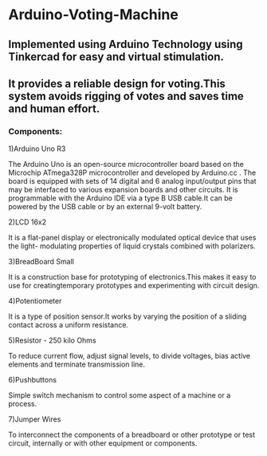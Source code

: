 # Arduino-Voting-Machine

## Implemented using Arduino Technology using Tinkercad for easy and virtual stimulation. 
## It provides a reliable design for voting.This system avoids rigging of votes and saves time and human effort.

### Components:

1)Arduino Uno R3


The Arduino Uno is an open-source microcontroller board based on the Microchip ATmega328P microcontroller and developed by Arduino.cc . The board is equipped with sets of 14 digital and 6 analog input/output pins that may be interfaced to various expansion boards and other circuits. It is programmable with the Arduino IDE  via a type B USB cable.It can be powered by the USB cable or by an external 9-volt battery.

2)LCD 16x2


It is a flat-panel display or electronically modulated optical device that uses the light- modulating properties of liquid crystals combined with polarizers. 

3)BreadBoard Small


It is a construction base for prototyping of electronics.This makes it easy to use for creatingtemporary prototypes and experimenting with circuit design.

4)Potentiometer


It is a type of position sensor.It works by varying the position of a sliding contact across a uniform resistance.

5)Resistor - 250 kilo Ohms


To reduce current flow, adjust signal levels, to divide voltages, bias active elements and terminate transmission line.

6)Pushbuttons


Simple switch mechanism to control some aspect of a machine or a process.

7)Jumper Wires


To interconnect the components of a breadboard or other prototype or test circuit, internally or with other equipment or components.

